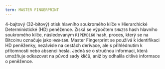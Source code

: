 ```yaml
---
term: MASTER FINGERPRINT
---
```


4-bajtový (32-bitový) otisk hlavního soukromého klíče v Hierarchické Deterministické (HD) peněžence. Získá se výpočtem `SHA256` hash hlavního soukromého klíče, následovaným `RIPEMD160` hash, proces, který se na Bitcoinu označuje jako `HASH160`. Master Fingerprint se používá k identifikaci HD peněženky, nezávisle na cestách derivace, ale s přihlédnutím k přítomnosti nebo absenci hesla. Jedná se o stručnou informaci, která umožňuje odkazovat na původ sady klíčů, aniž by odhalila citlivé informace o peněžence.